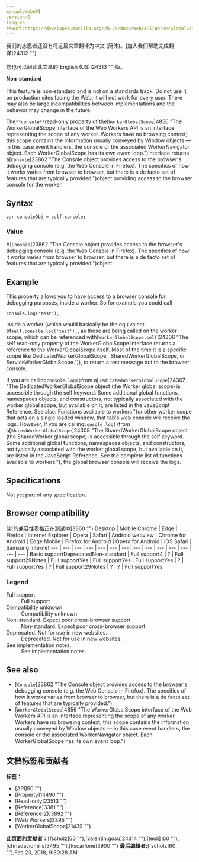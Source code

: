 ```yaml
---
manual:WebAPI
version:0
lang:zh
rawUrl:https://developer.mozilla.org/zh-CN/docs/Web/API/WorkerGlobalScope/console
---
```




<bdi>我们的志愿者还没有将这篇文章翻译为<bdi>中文 (简体)</bdi>。[加入我们帮助完成翻译]24312 "")<br></br>您也可以阅读此文章的[English (US)]24313 "")版。</bdi>






**Non-standard**<br></br>This feature is non-standard and is not on a standards track. Do not use it on production sites facing the Web: it will not work for every user. There may also be large incompatibilities between implementations and the behavior may change in the future.




The`**console**`read-only property of the[`WorkerGlobalScope`]4856 "The WorkerGlobalScope interface of the Web Workers API is an interface representing the scope of any worker. Workers have no browsing context; this scope contains the information usually conveyed by Window objects — in this case event handlers, the console or the associated WorkerNavigator object. Each WorkerGlobalScope has its own event loop.")interface returns a[`Console`]23862 "The Console object provides access to the browser's debugging console (e.g. the Web Console in Firefox). The specifics of how it works varies from browser to browser, but there is a de facto set of features that are typically provided.")object providing access to the browser console for the worker.


## Syntax<a name="Syntax"></a>

```
var consoleObj = self.console;
```

### Value<a name="Specifications"></a>


A[`Console`]23862 "The Console object provides access to the browser's debugging console (e.g. the Web Console in Firefox). The specifics of how it works varies from browser to browser, but there is a de facto set of features that are typically provided.")object.


## Example<a name="Example"></a>


This property allows you to have access to a browser console for debugging purposes, inside a worker. So for example you could call


```
console.log('test');
```


inside a worker (which would basically be the equivalent of`self.console.log('test');`, as these are being called on the worker scope, which can be referenced with[`WorkerGlobalScope.self`]24306 "The self read-only property of the WorkerGlobalScope interface returns a reference to the WorkerGlobalScope itself. Most of the time it is a specific scope like DedicatedWorkerGlobalScope,  SharedWorkerGlobalScope, or ServiceWorkerGlobalScope.")), to return a test message out to the browser console.



If you are calling`console.log()`from a[`DedicatedWorkerGlobalScope`]24307 "The DedicatedWorkerGlobalScope object (the Worker global scope) is accessible through the self keyword. Some additional global functions, namespaces objects, and constructors, not typically associated with the worker global scope, but available on it, are listed in the JavaScript Reference. See also: Functions available to workers.")or other worker scope that acts on a single loaded window, that tab&#39;s web console will receive the logs. However, If you are calling`console.log()`from a[`SharedWorkerGlobalScope`]24308 "The SharedWorkerGlobalScope object (the SharedWorker global scope) is accessible through the self keyword. Some additional global functions, namespaces objects, and constructors, not typically associated with the worker global scope, but available on it, are listed in the JavaScript Reference. See the complete list of functions available to workers."), the global browser console will receive the logs.


## Specifications<a name="Specifications"></a>


Not yet part of any specification.


## Browser compatibility<a name="Browser_compatibility"></a>
[新的兼容性表格正在测试中<i></i>]3360 "")
<abbr>Desktop<i></i></abbr> | <abbr>Mobile<i></i></abbr> 
<abbr>Chrome<i></i></abbr> | <abbr>Edge<i></i></abbr> | <abbr>Firefox<i></i></abbr> | <abbr>Internet Explorer<i></i></abbr> | <abbr>Opera<i></i></abbr> | <abbr>Safari<i></i></abbr> | <abbr>Android webview<i></i></abbr> | <abbr>Chrome for Android<i></i></abbr> | <abbr>Edge Mobile<i></i></abbr> | <abbr>Firefox for Android<i></i></abbr> | <abbr>Opera for Android<i></i></abbr> | <abbr>iOS Safari<i></i></abbr> | <abbr>Samsung Internet<i></i></abbr> 
 ---  |  ---  |  ---  |  ---  |  ---  |  ---  |  ---  |  ---  |  ---  |  ---  |  ---  |  ---  |  ---  |  ---  | 
Basic support<abbr>Deprecated<i></i></abbr><abbr>Non-standard<i></i></abbr> | <abbr>Full support</abbr>4 | <abbr>?</abbr> | <abbr>Full support</abbr>29<abbr>Notes<i></i></abbr> | <abbr>Full support</abbr>Yes | <abbr>Full support</abbr>Yes | <abbr>Full support</abbr>Yes | <abbr>?</abbr> | <abbr>Full support</abbr>Yes | <abbr>?</abbr> | <abbr>Full support</abbr>29<abbr>Notes<i></i></abbr> | <abbr>?</abbr> | <abbr>?</abbr> | <abbr>Full support</abbr>Yes 


### Legend<a name="Legend"></a>
<dl><dt id=''><abbr>Full support</abbr></dt><dd>Full support</dd><dt id=''><abbr>Compatibility unknown</abbr></dt><dd>Compatibility unknown</dd><dt id=''><abbr>Non-standard. Expect poor cross-browser support.<i></i></abbr></dt><dd>Non-standard. Expect poor cross-browser support.</dd><dt id=''><abbr>Deprecated. Not for use in new websites.<i></i></abbr></dt><dd>Deprecated. Not for use in new websites.</dd><dt id=''><abbr>See implementation notes.<i></i></abbr></dt><dd>See implementation notes.</dd></dl>

## See also<a name="See_also"></a>

* [`Console`]23862 "The Console object provides access to the browser's debugging console (e.g. the Web Console in Firefox). The specifics of how it works varies from browser to browser, but there is a de facto set of features that are typically provided.")
* [`WorkerGlobalScope`]4856 "The WorkerGlobalScope interface of the Web Workers API is an interface representing the scope of any worker. Workers have no browsing context; this scope contains the information usually conveyed by Window objects — in this case event handlers, the console or the associated WorkerNavigator object. Each WorkerGlobalScope has its own event loop.")



## 文档标签和贡献者
**标签：**
* [API]50 "")
* [Property]14490 "")
* [Read-only]23513 "")
* [Reference]3381 "")
* [Référence(2)]3892 "")
* [Web Workers]3395 "")
* [WorkerGlobalScope]21439 "")

**此页面的贡献者：**[fscholz]60 ""),[valentin.gosu]24314 ""),[teoli]160 ""),[chrisdavidmills]3495 ""),[kscarfone]3900 "")
**最后编辑者:**[fscholz]60 ""),<time>Feb 23, 2018, 9:30:28 AM</time>


